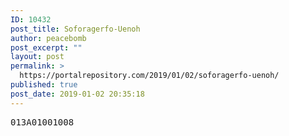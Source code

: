 ```yaml
---
ID: 10432
post_title: Soforagerfo-Uenoh
author: peacebomb
post_excerpt: ""
layout: post
permalink: >
  https://portalrepository.com/2019/01/02/soforagerfo-uenoh/
published: true
post_date: 2019-01-02 20:35:18
---
```

<pre>013A01001008</pre>